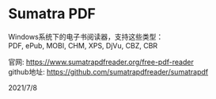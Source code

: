 # Sumatra PDF

Windows系统下的电子书阅读器，支持这些类型：  
PDF, ePub, MOBI, CHM, XPS, DjVu, CBZ, CBR  

官网: https://www.sumatrapdfreader.org/free-pdf-reader  
github地址: https://github.com/sumatrapdfreader/sumatrapdf  


2021/7/8  
